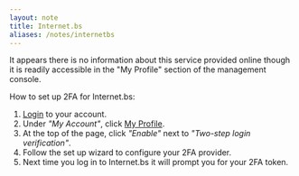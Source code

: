 ```yaml
---
layout: note
title: Internet.bs
aliases: /notes/internetbs
---
```

It appears there is no information about this service provided online though it is readily accessible in the "My Profile" section of the management console.

How to set up 2FA for Internet.bs:
1. [Login](https://internetbs.net/en/domain-name-registrations/login.html) to your account.
1. Under _"My Account"_, click [My Profile](https://internetbs.net/en/domain-name-registrations/controller.html?action=UserAccountAction&own=yes).
1. At the top of the page, click _"Enable"_ next to _"Two-step login verification"_.
1. Follow the set up wizard to configure your 2FA provider.
1. Next time you log in to Internet.bs it will prompt you for your 2FA token.
